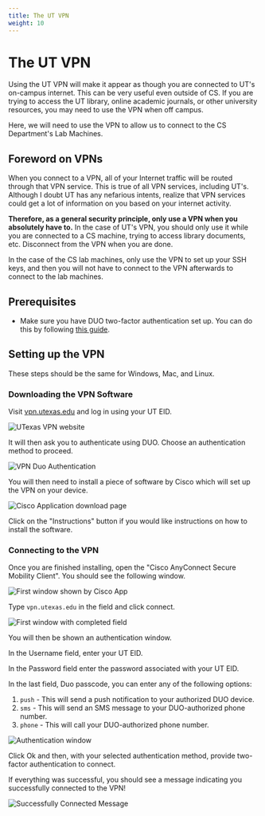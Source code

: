 ```yaml
---
title: The UT VPN
weight: 10
---
```


# The UT VPN

Using the UT VPN will make it appear as though you are
connected to UT's on-campus internet.  This can be very useful
even outside of CS. If you are trying to access the UT
library, online academic journals, or other university
resources, you may need to use the VPN when off campus.

Here, we will need to use the VPN to allow us to connect to
the CS Department's Lab Machines.

## Foreword on VPNs

When you connect to a VPN, all of your Internet traffic will
be routed through that VPN service. This is true of all VPN
services, including UT's. Although I doubt UT has any
nefarious intents, realize that VPN services could get a lot
of information on you based on your internet activity.

**Therefore, as a general security principle, only use a VPN
when you absolutely have to.** In the case of UT's VPN, you
should only use it while you are connected to a CS machine,
trying to access library documents, etc. Disconnect from the
VPN when you are done.

In the case of the CS lab machines, only use the VPN to set up
your SSH keys, and then you will not have to connect to the
VPN afterwards to connect to the lab machines.

## Prerequisites

* Make sure you have DUO two-factor authentication set up. You
can do this by following
[this guide](https://wikis.utexas.edu/display/comm/Duo+-+Two+Factor+-++Authentication+-+Mobile+Phone+-+How+to+Authenticate+Your+Cell+Phone).

## Setting up the VPN

These steps should be the same for Windows, Mac, and Linux.

### Downloading the VPN Software

Visit [vpn.utexas.edu](https://vpn.utexas.edu/) and log in
using your UT EID.

![UTexas VPN website](/~slaberge/ssh_images/vpnutexas.png)

It will then ask you to authenticate using DUO. Choose an
authentication method to proceed.

![VPN Duo Authentication](/~slaberge/ssh_images/vpnduo.png)

You will then need to install a piece of software by Cisco
which will set up the VPN on your device.

![Cisco Application download page](/~slaberge/ssh_images/ciscoinstall.png)

Click on the "Instructions" button if you would like
instructions on how to install the software.

### Connecting to the VPN

Once you are finished installing, open the "Cisco AnyConnect
Secure Mobility Client". You should see the following window.

![First window shown by Cisco App](/~slaberge/ssh_images/firstwindow.png)

Type `vpn.utexas.edu` in the field and click connect.

![First window with completed field](/~slaberge/ssh_images/filledwindow.png)

You will then be shown an authentication window. 

In the Username field, enter your UT EID. 

In the Password field enter the password associated with your
UT EID. 

In the last field, Duo passcode, you can enter any of the
following options:

1. `push` - This will send a push notification to your authorized DUO device.
2. `sms` - This will send an SMS message to your DUO-authorized phone number.
3. `phone` - This will call your DUO-authorized phone number.

![Authentication window](/~slaberge/ssh_images/authenticationwindow.png)


Click Ok and then, with your selected authentication method,
provide two-factor authentication to connect.

If everything was successful, you should see a message
indicating you successfully connected to the VPN!

![Successfully Connected Message](/~slaberge/ssh_images/connected.png)
